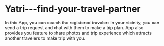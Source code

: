 # Yatri---find-your-travel-partner
In this App, you can search the registered travelers in your vicinity, you can  send a trip request and chat with them to make a trip plan. App also provides you feature to share photos and trip experience which attracts another travelers to make trip with you.
